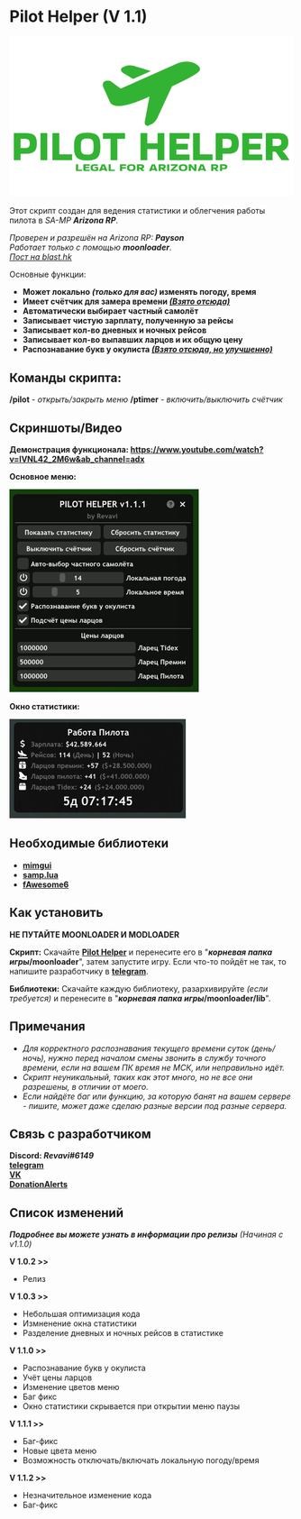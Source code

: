 # Pilot Helper (V 1.1)
![Лого Pilot Helper](logo.png)

Этот скрипт создан для ведения статистики и облегчения работы пилота в _SA-MP **Arizona RP**_.

_Проверен и разрешён на Arizona RP: **Payson**_  
_Работает только с помощью **moonloader**_.  
[_Пост на blast.hk_](https://www.blast.hk/threads/178320/)

Основные функции:
 - **Может локально _(только для вас)_ изменять погоду, время**
 - **Имеет счётчик для замера времени _[(Взято отсюда)](https://www.blast.hk/threads/152172/)_**
 - **Автоматически выбирает частный самолёт**
 - **Записывает чистую зарплату, полученную за рейсы**
 - **Записывает кол-во дневных и ночных рейсов**
 - **Записывает кол-во выпавших ларцов и их общую цену**
 - **Распознавание букв у окулиста _[(Взято отсюда, но улучшенно)](https://www.blast.hk/threads/137052/)_**

## Команды скрипта:

**/pilot** - _открыть/закрыть меню_
**/ptimer** - _включить/выключить счётчик_

## Скриншоты/Видео

**Демонстрация функционала: https://www.youtube.com/watch?v=lVNL42_2M6w&ab_channel=adx**

**Основное меню:**

![Основное меню](main_window.png)

**Окно статистики:**

![Окно статистики](statistics_window.png)

## Необходимые библиотеки
 - **[mimgui](https://github.com/THE-FYP/mimgui/releases/download/v1.7.0/mimgui-v1.7.0.zip)**
 - **[samp.lua](https://github.com/THE-FYP/SAMP.Lua/releases/download/v2.3.0/samp-lua-v2.3.0.zip)**
 - **[fAwesome6](https://cdn.discordapp.com/attachments/1038436016954036254/1038436037279617024/fAwesome6.lua)**

## Как установить

**НЕ ПУТАЙТЕ MOONLOADER И MODLOADER**

**Скрипт:**
 Скачайте [**Pilot Helper**](Pilot_Helper.lua) и перенесите его в "**_корневая папка игры_/moonloader**", затем запустите игру. Если что-то пойдёт не так, то напишите разработчику в [**telegram**](https://t.me/SosuPercocet).

**Библиотеки:**
 Скачайте каждую библиотеку, разархивируйте _(если требуется)_ и перенесите в "**_корневая папка игры_/moonloader/lib**".

## Примечания

 - *Для корректного распознавания текущего времени суток (день/ночь), нужно перед началом смены звонить в службу точного времени, если на вашем ПК время не МСК, или неправильно идёт.*
 - *Скрипт неуникальный, таких как этот много, но не все они разрешены, в отличии от моего.*
 - *Если найдёте баг или функцию, за которую банят на вашем сервере - пишите, может даже сделаю разные версии под разные сервера.*

## Связь с разработчиком

**Discord: _Revavi#6149_**  
[**telegram**](https://t.me/SosuPercocet)  
[**VK**](https://vk.com/revavi)  
[**DonationAlerts**](https://www.donationalerts.com/r/revavi_)

## Список изменений
***Подробнее вы можете узнать в информации про релизы** (Начиная с v1.1.0)*

**V 1.0.2 >>**
 - Релиз
 
**V 1.0.3 >>**
 - Небольшая оптимизация кода
 - Измненение окна статистики
 - Разделение дневных и ночных рейсов в статистике
 
**V 1.1.0 >>**
 - Распознавание букв у окулиста
 - Учёт цены ларцов
 - Изменение цветов меню
 - Баг фикс
 - Окно статистики скрывается при открытии меню паузы

**V 1.1.1 >>**
 - Баг-фикс
 - Новые цвета меню
 - Возможность отключать/включать локальную погоду/время

**V 1.1.2 >>**
 - Незначительное изменение кода
 - Баг-фикс
